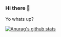 ### Hi there 👋

Yo whats up?

[![Anurag's github stats](https://github-readme-stats.vercel.app/api?username=xhanalexander)](https://github.com/anuraghazra/github-readme-stats)
